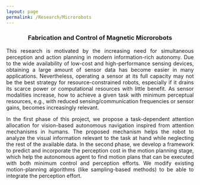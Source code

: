 ```yaml
---
layout: page
permalink: /Research/Microrobots
---
```


<center> <h3> Fabrication and Control of Magnetic Microrobots</h3> </center>
<p align = "justify">
This research is motivated by the increasing need for simultaneous perception and action planning in modern information-rich autonomy. Due to the wide availability of low-cost and high-performance sensing devices, 
obtaining a large amount of sensor data has become easier in many applications. Nevertheless, operating a sensor at its full capacity may not be the best strategy for resource-constrained robots, especially if it drains 
its scarce power or computational resources with little benefit. As sensor modalities increase, how to achieve a given task with minimum perceptual resources, e.g., with reduced sensing/communication frequencies or sensor gains, becomes increasingly relevant. 
</p>
<p align = "justify">
In the first phase of this project, we propose a task-dependent attention allocation for vision-based autonomous navigation inspired from attention mechanisms in humans. The proposed mechanism helps the robot to analyze the visual information relevant to the task at hand while neglecting the rest of the available data. In the second phase, we develop a framework to predict and incorporate the perception cost in the motion planning stage, which help the autonomous agent to find motion plans that can be executed with both minimum control and perception efforts. We modify existing motion-planning algorithms (like sampling-based methods) to be able to integrate the perception effort.    



